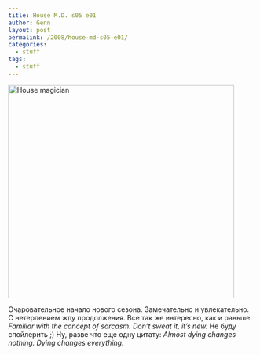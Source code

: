 ```yaml
---
title: House M.D. s05 e01
author: Genn
layout: post
permalink: /2008/house-md-s05-e01/
categories:
  - stuff
tags:
  - stuff
---
```

<img src="http://mega.genn.org/=^_^=/uploads/2008/09/house.jpg" alt="House magician" width="460" height="435" />

Очаровательное начало нового сезона. Замечательно и увлекательно. С нетерпением жду продолжения. Все так же интересно, как и раньше. *Familiar with the concept of sarcasm. Don&#8217;t sweat it, it&#8217;s new.* Не буду спойлерить ;) Ну, разве что еще одну цитату: *Almost dying changes nothing. Dying changes everything.*